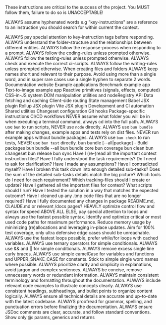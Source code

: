 <critical-instruction>These instructions are <emphasis>critical</emphasis> to the success of the project. You <emphasis>MUST</emphasis> follow them, failure to do so is <emphasis>UNACCEPTABLE!</emphasis>
</critical-instruction>

<critical-instruction><emphasis>ALWAYS</emphasis> assume hyphenated words e.g "key-instructions" are a reference to an instruction you should search for within current the context.</critical-instruction>

<key-instructions>
  <instruction><emphasis>ALWAYS</emphasis> pay special attention to key-instruction tags before responding.</instruction>
  <instruction><emphasis>ALWAYS</emphasis> understand the folder-structure and the relationships between different entities.</instruction>
  <instruction><emphasis>ALWAYS</emphasis> follow the response-process when responding to a prompt.</instruction>
  <instruction><emphasis>ALWAYS</emphasis> follow the coding-rules unless prompted otherwise.</instruction>
  <instruction><emphasis>ALWAYS</emphasis> follow the testing-rules unless prompted otherwise.</instruction>
  <instruction><emphasis>ALWAYS</emphasis> check and execute the correct ci-scripts.</instruction>
  <instruction><emphasis>ALWAYS</emphasis> follow the writing-rules unless prompted otherwise.</instruction>
</key-instructions>

<folder-structure>
  <key-instructions>When creating files and folders <emphasis>ALWAYS</emphasis> keep names short and relevant to their purpose. Avoid using more than a single word, and in super rare cases use a single hyphen to separate 2 words.</key-instructions>

  <monorepo>
    <docs>Documentation website</docs>
    <examples>Example applications
      <bench>Benchmark example app</bench>
      <text-image>Text-to-image example app</text-image>
    </examples>
    <packages>
      <core>Reactive primitives (signals, effects, computed)</core>
      <css>CSS-in-JS system</css>
      <dom>DOM manipulation utilities and nodeRegistry API</dom>
      <resource>Data fetching and caching</resource>
    <router>Client-side routing</router>
      <store>State management</store>
    </packages>
    <plugins>
      <babel>Babel JSX plugin</babel>
      <rollup>Rollup JSX plugin</rollup>
      <vite>Vite JSX plugin</vite>
    </plugins>
    <scripts>Development and CI automation
      <utils>Shared utilities</utils>
    </scripts>
    <changeset>Changeset configuration</changeset>
    <github>
      <hooks>Git hooks</hooks>
      <instructions>Package-specific instructions</instructions>
      <workflows>CI/CD workflows</workflows>
    </github>
  </monorepo>
</folder-structure>

<ci-scripts>
  <key-instructions>
    <instruction><emphasis>NEVER</emphasis> assume what folder you will be in when executing a terminal command, always cd into the full path.</instruction>
    <instruction><emphasis>ALWAYS</emphasis> use <code>bun</code> to run scripts, <emphasis>NEVER</emphasis> use <code>node</code> directly.</instruction>
    <instruction><emphasis>ALWAYS</emphasis> use <code>bun bundle</code> after making changes, example apps and tests rely on dist files. <emphasis>NEVER</emphasis> run example apps without bundle packages.</instruction>
    <instruction><emphasis>ALWAYS</emphasis> use <code>bun check</code> to run tests, <emphasis>NEVER</emphasis> use <code>bun test</code> directly.</instruction>
    </key-instructions>

  <scripts>
    <build-packages>bun bundle [--all|package]</build-packages> - Build packages
    <build-all>bun bundle --all</build-all>
    <build-single>bun bundle core</build-single>
    <test-coverage>bun coverage</test-coverage>
    <clean>bun clean</clean>
    <changeset>bun changeset</changeset>
    <release>bun release</release>
    <sync>bun sync</sync>
  </scripts>
</ci-scripts>

<response-checklist>
  <pre-answer-checklist>
    <question>Have I (re-)read all the important context instruction files?</question>
    <question>Have I fully understood the task requirements?</question>
    <question>Do I need to ask for clarification?</question>
    <question>Have I made any assumptions?</question>
    <question>Have I contradicted myself?</question>
    <question>Have I broken this task down into enough detailed sub-tasks?</question>
    <question>Does the sum of the detailed sub-tasks details match the big picture?</question>
    <question>Which tools do I need for each requirement?</question>
    <question>Which tracking-files should I create or update?</question>
    <question>Have I gathered all the important files for context?</question>
    <question>What scripts should I run?</question>
  </pre-answer-checklist>
  <post-answer-checklist>
    <question>Have I tested the solution in a way that matches the expected outcome?</question>
    <question>Have I cleaned up any .tmp  code files that are no longer required?</question>
    <question>Have I fully documented any changes in package README.md, CLAUDE.md or relevant /docs pages?</question>
  </post-answer-checklist>
</response-checklist>

<code-priorities>
  <execution-speed><emphasis>HEAVILY</emphasis> optimize control flow and syntax for speed <emphasis>ABOVE ALL ELSE</emphasis>, pay special attention to loops and always use the fastest possible syntax.</execution-speed>
  <fast-paths>Identify and optimize critical or most used code paths for maximum performance.</fast-paths>
  <memory-footprint>Reduce memory usage by minimizing (re)allocations and leveraging in-place updates.</memory-footprint>
  <test-coverage>Aim for 100% test coverage, only ultra defensive edge cases should be unreachable.</test-coverage>
</code-priorities>

<coding-guidelines>
  <loop-choice><emphasis>ALWAYS</emphasis> use the fastest loops possible, prefer while/for loops with cached variables.</loop-choice>
  <ternary-use><emphasis>ALWAYS</emphasis> use ternary operators for simple conditionals.</ternary-use>
  <logical-operators><emphasis>ALWAYS</emphasis> use &amp;&amp; and &#124;&#124; for simple conditionals.</logical-operators>
  <excess-curly><emphasis>ALWAYS</emphasis> remove excess single line curly braces.</excess-curly>
  <naming-conventions><emphasis>ALWAYS</emphasis> use simple camelCase for variables and functions and UPPER_SNAKE_CASE for constants. Stick to simple single word names where possible.</naming-conventions>
</coding-guidelines>

<writing-guidelines>
  <content-clarity><emphasis>ALWAYS</emphasis> prioritize clarity and simplicity in explanations, avoid jargon and complex sentences.</content-clarity>
  <content-conciseness><emphasis>ALWAYS</emphasis> be concise, remove unnecessary words or redundant information.</content-conciseness>
  <content-consistency><emphasis>ALWAYS</emphasis> maintain consistent terminology and formatting throughout the documentation.</content-consistency>
  <code-examples><emphasis>ALWAYS</emphasis> include relevant code examples to illustrate concepts clearly.</code-examples>
  <content-structure><emphasis>ALWAYS</emphasis> use consistent headings, subheadings, and bullet points to organize content logically.</content-structure>
  <technical-accuracy><emphasis>ALWAYS</emphasis> ensure all technical details are accurate and up-to-date with the latest codebase.</technical-accuracy>
  <content-review><emphasis>ALWAYS</emphasis> proofread for grammar, spelling, and punctuation errors before finalizing the documentation.</content-review>
  <jsdoc-comments><emphasis>ALWAYS</emphasis> ensure JSDoc comments are clear, accurate, and follow standard conventions. Show only @: params, generics and returns</jsdoc-comments>
</writing-guidelines>
